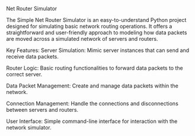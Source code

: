 Net Router Simulator



The Simple Net Router Simulator is an easy-to-understand Python project designed for simulating basic network routing operations. It offers a straightforward and user-friendly approach to modeling how data packets are moved across a simulated network of servers and routers.

Key Features: Server Simulation: Mimic server instances that can send and receive data packets.

Router Logic: Basic routing functionalities to forward data packets to the correct server.

Data Packet Management: Create and manage data packets within the network.

Connection Management: Handle the connections and disconnections between servers and routers.

User Interface: Simple command-line interface for interaction with the network simulator.
